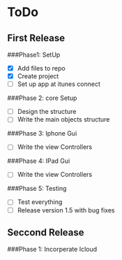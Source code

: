 ToDo
====

First Release
-------------

###Phase1: SetUp <br>

-[x] Add files to repo <br>
-[x] Create project <br>
-[ ] Set up app at itunes connect <br>

###Phase 2: core Setup<br>

-[ ] Design the structure <br>
-[ ] Write the main objects structure <br>

###Phase 3: Iphone Gui<br>

-[ ] Write the view Controllers <br>

###Phase 4: IPad Gui<br>

-[ ] Write the view Controllers <br>


###Phase 5: Testing <br>

-[ ] Test everything <br>
-[ ] Release version 1.5 with bug fixes <br>

Seccond Release
---------------

###Phase 1: Incorperate Icloud<br>


